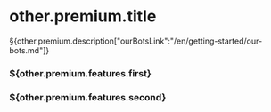 # other.premium.title

§{other.premium.description["ourBotsLink":"/en/getting-started/our-bots.md"]}

### \${other.premium.features.first}

### \${other.premium.features.second}
